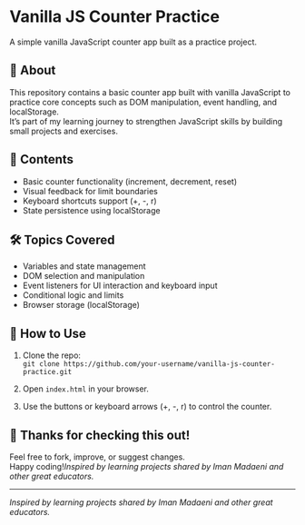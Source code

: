 # Vanilla JS Counter Practice

A simple vanilla JavaScript counter app built as a practice project.

## 📌 About

This repository contains a basic counter app built with vanilla JavaScript to practice core concepts such as DOM manipulation, event handling, and localStorage.  
It’s part of my learning journey to strengthen JavaScript skills by building small projects and exercises.

## 📁 Contents

- Basic counter functionality (increment, decrement, reset)
- Visual feedback for limit boundaries
- Keyboard shortcuts support (+, -, r)
- State persistence using localStorage

## 🛠 Topics Covered

- Variables and state management
- DOM selection and manipulation
- Event listeners for UI interaction and keyboard input
- Conditional logic and limits
- Browser storage (localStorage)

## 🚀 How to Use

1. Clone the repo:  
   `git clone https://github.com/your-username/vanilla-js-counter-practice.git`

2. Open `index.html` in your browser.

3. Use the buttons or keyboard arrows (+, -, r) to control the counter.

## 🙌 Thanks for checking this out!

Feel free to fork, improve, or suggest changes.  
Happy coding!_Inspired by learning projects shared by Iman Madaeni and other great educators._

---

_Inspired by learning projects shared by Iman Madaeni and other great educators._
